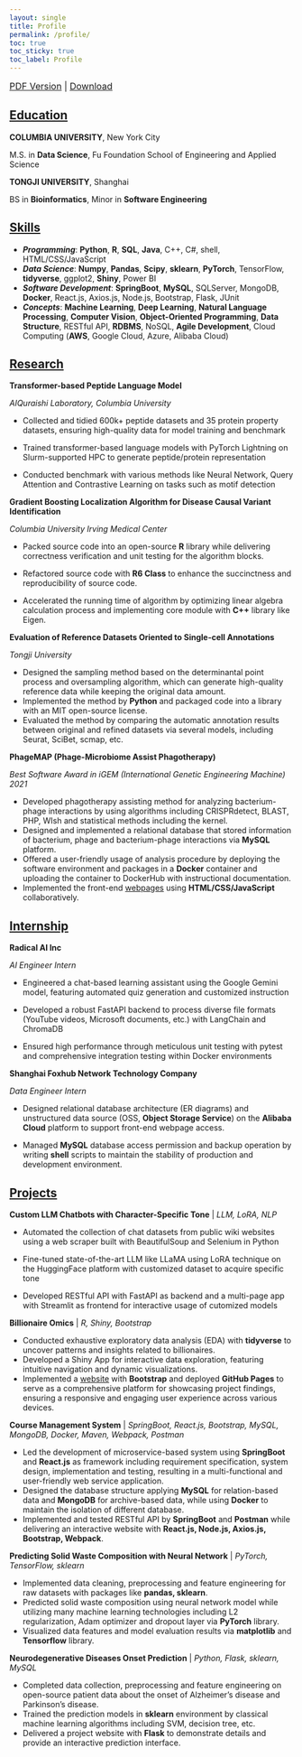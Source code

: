 ```yaml
---
layout: single
title: Profile
permalink: /profile/
toc: true
toc_sticky: true
toc_label: Profile
---
```


<span style="font-size: 16px">
  <a href="/assets/pdf/Resume_PT.pdf">PDF Version</a> | <a href="/assets/pdf/Resume_PT.pdf" download>Download</a>
</span>

## <u>Education</u>

**COLUMBIA UNIVERSITY**, New York City

M.S. in **Data Science**, Fu Foundation School of Engineering and Applied Science 		

**TONGJI UNIVERSITY**, Shanghai

BS in **Bioinformatics**, Minor in **Software Engineering** 															     	

## <u>Skills</u>

- ***Programming***: **Python**, **R**, **SQL**, **Java**, C++, C#, shell, HTML/CSS/JavaScript
- ***Data Science***: **Numpy**, **Pandas**, **Scipy**, **sklearn**, **PyTorch**, TensorFlow, **tidyverse**, ggplot2, **Shiny**, Power BI
- ***Software Development***: **SpringBoot**, **MySQL**, SQLServer, MongoDB, **Docker**, React.js, Axios.js, Node.js, Bootstrap, Flask, JUnit
- ***Concepts***: **Machine Learning**, **Deep Learning**, **Natural Language Processing**, **Computer Vision**, **Object-Oriented Programming**, **Data Structure**, RESTful API, **RDBMS**, NoSQL, **Agile Development**, Cloud Computing (**AWS**, Google Cloud, Azure, Alibaba Cloud)

## <u>Research</u>
**Transformer-based Peptide Language Model**

*AIQuraishi Laboratory, Columbia University*

- Collected and tidied 600k+ peptide datasets and 35 protein property datasets, ensuring high-quality data for model training and benchmark

- Trained transformer-based language models with PyTorch Lightning on Slurm-supported HPC to generate peptide/protein representation

- Conducted benchmark with various methods like Neural Network, Query Attention and Contrastive Learning on tasks such as motif detection


**Gradient Boosting Localization Algorithm for Disease Causal Variant Identification** 				

*Columbia University Irving Medical Center*										  					   

- Packed source code into an open-source **R** library while delivering correctness verification and unit testing for the algorithm blocks.

- Refactored source code with **R6 Class** to enhance the succinctness and reproducibility of source code.
- Accelerated the running time of algorithm by optimizing linear algebra calculation process and implementing core module with **C++** library like Eigen.

**Evaluation of Reference Datasets Oriented to Single-cell Annotations**								

*Tongji University*  																					  

- Designed the sampling method based on the determinantal point process and oversampling algorithm, which can generate high-quality reference data while keeping the original data amount.
- Implemented the method by **Python** and packaged code into a library with an MIT open-source license.
- Evaluated the method by comparing the automatic annotation results between original and refined datasets via several models, including Seurat, SciBet, scmap, etc.

**PhageMAP (Phage-Microbiome Assist Phagotherapy)** 									  		

*Best Software Award in iGEM (International Genetic Engineering Machine) 2021*  								

- Developed phagotherapy assisting method for analyzing bacterium-phage interactions by using algorithms including CRISPRdetect, BLAST, PHP, WIsh and statistical methods including the kernel.
- Designed and implemented a relational database that stored information of bacterium, phage and bacterium-phage interactions via **MySQL** platform.
- Offered a user-friendly usage of analysis procedure by deploying the software environment and packages in a **Docker** container and uploading the container to DockerHub with instructional documentation.
- Implemented the front-end [webpages](https://2021.igem.org/Team:Tongji_Software) using **HTML/CSS/JavaScript** collaboratively.

## <u>Internship</u>
**Radical AI Inc**

*AI Engineer Intern*

- Engineered a chat-based learning assistant using the Google Gemini model, featuring automated quiz generation and customized instruction

- Developed a robust FastAPI backend to process diverse file formats (YouTube videos, Microsoft documents, etc.) with LangChain and ChromaDB

- Ensured high performance through meticulous unit testing with pytest and comprehensive integration testing within Docker environments

**Shanghai Foxhub Network Technology Company**											

*Data Engineer Intern*

- Designed relational database architecture (ER diagrams) and unstructured data source (OSS, **Object Storage Service**) on the **Alibaba Cloud** platform to support front-end webpage access.

- Managed **MySQL** database access permission and backup operation by writing **shell** scripts to maintain the stability of
  production and development environment.


## <u>Projects</u>

**Custom LLM Chatbots with Character-Specific Tone** | *LLM, LoRA, NLP*

- Automated the collection of chat datasets from public wiki websites using a web scraper built with BeautifulSoup and Selenium in Python

- Fine-tuned state-of-the-art LLM like LLaMA using LoRA technique on the HuggingFace platform with customized dataset to acquire specific tone

- Developed RESTful API with FastAPI as backend and a multi-page app with Streamlit as frontend for interactive usage of cutomized models

**Billionaire Omics** | *R, Shiny, Bootstrap*

- Conducted exhaustive exploratory data analysis (EDA) with **tidyverse** to uncover patterns and insights related to billionaires.
- Developed a Shiny App for interactive data exploration, featuring intuitive navigation and dynamic visualizations.
- Implemented a [website](https://sitianzhou.github.io/BillionaireOmics/index.html) with **Bootstrap** and deployed **GitHub Pages** to serve as a comprehensive platform for showcasing project findings, ensuring a responsive and engaging user experience across various devices.

**Course Management System** | *SpringBoot, React.js, Bootstrap, MySQL, MongoDB, Docker, Maven, Webpack, Postman*

- Led the development of microservice-based system using **SpringBoot** and **React.js** as framework including requirement specification, system design, implementation and testing, resulting in a multi-functional and user-friendly web service application.
- Designed the database structure applying **MySQL** for relation-based data and **MongoDB** for archive-based data, while using **Docker** to maintain the isolation of different database.
- Implemented and tested RESTful API by **SpringBoot** and **Postman** while delivering an interactive website with **React.js, Node.js, Axios.js, Bootstrap, Webpack**.

**Predicting Solid Waste Composition with Neural Network** | *PyTorch, TensorFlow, sklearn*

- Implemented data cleaning, preprocessing and feature engineering for raw datasets with packages like **pandas, sklearn**.
- Predicted solid waste composition using neural network model while utilizing many machine learning technologies including L2 regularization, Adam optimizer and dropout layer via **PyTorch** library.
- Visualized data features and model evaluation results via **matplotlib** and **Tensorflow** library.

**Neurodegenerative Diseases Onset Prediction** | *Python, Flask, sklearn, MySQL*

- Completed data collection, preprocessing and feature engineering on open-source patient data about the onset of Alzheimer’s disease and Parkinson’s disease.
- Trained the prediction models in **sklearn** environment by classical machine learning algorithms including SVM, decision tree, etc.
- Delivered a project website with **Flask** to demonstrate details and provide an interactive prediction interface.